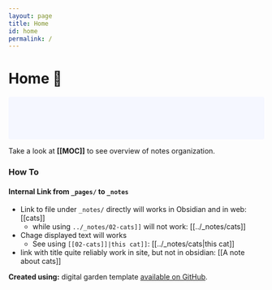 ```yaml
---
layout: page
title: Home
id: home
permalink: /
---
```


# Home 🏡
<p style="padding: 3em 1em; background: #f5f7ff; border-radius: 4px;">

Take a look at <span style="font-weight: bold">[[MOC]]</span> to see overview of notes organization.

</p>



### How To

#### Internal Link from `_pages/` to `_notes`

- Link to file under  `_notes/` directly will works in Obsidian and in web:  [[cats]]
	- while using `../_notes/02-cats]]` will not work: [[../_notes/cats]]
- Chage displayed text will works
	- See using  `[[02-cats]]|this cat]]`: [[../_notes/cats|this cat]]
- link with title quite reliably work in site, but not in obsidian: [[A note about cats]] 


**Created using:** digital garden template [available on GitHub](https://github.com/maximevaillancourt/digital-garden-jekyll-template).


<style>
  .wrapper {
    max-width: 46em;
  }
</style>
